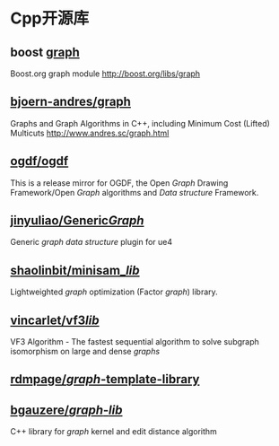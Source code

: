 # Cpp开源库

## boost [graph](https://github.com/boostorg/graph)

Boost.org graph module http://boost.org/libs/graph



## [bjoern-andres/graph](https://github.com/bjoern-andres/graph)

Graphs and Graph Algorithms in C++, including Minimum Cost (Lifted) Multicuts http://www.andres.sc/graph.html



## [ogdf/ogdf](https://github.com/ogdf/ogdf)

This is a release mirror for OGDF, the Open *Graph* Drawing Framework/Open *Graph* algorithms and *Data* *structure* Framework.

## [jinyuliao/Generic*Graph*](https://github.com/jinyuliao/GenericGraph)

Generic *graph* *data* *structure* plugin for ue4



## [shaolinbit/minisam_*lib*](https://github.com/shaolinbit/minisam_lib)

Lightweighted *graph* optimization (Factor *graph*) library.



## [vincarlet/vf3*lib*](https://github.com/vincarlet/vf3lib)

VF3 Algorithm - The fastest sequential algorithm to solve subgraph isomorphism on large and dense *graphs*



## [rdmpage/*graph*-template-library](https://github.com/rdmpage/graph-template-library)



## [bgauzere/*graph*-*lib*](https://github.com/bgauzere/graph-lib)

C++ library for *graph* kernel and edit distance algorithm